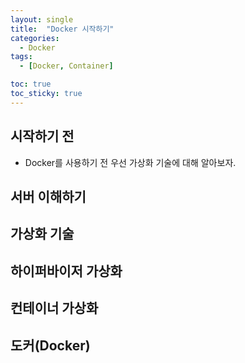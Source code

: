 ```yaml
---
layout: single
title:  "Docker 시작하기"
categories:
  - Docker
tags:
  - [Docker, Container]

toc: true
toc_sticky: true
---
```



## 시작하기 전
- Docker를 사용하기 전 우선 가상화 기술에 대해 알아보자.


## 서버 이해하기


## 가상화 기술



## 하이퍼바이저 가상화



## 컨테이너 가상화



## 도커(Docker)

